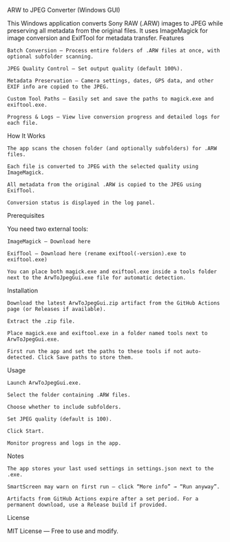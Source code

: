 ARW to JPEG Converter (Windows GUI)

This Windows application converts Sony RAW (.ARW) images to JPEG while preserving all metadata from the original files.
It uses ImageMagick for image conversion and ExifTool for metadata transfer.
Features

    Batch Conversion – Process entire folders of .ARW files at once, with optional subfolder scanning.

    JPEG Quality Control – Set output quality (default 100%).

    Metadata Preservation – Camera settings, dates, GPS data, and other EXIF info are copied to the JPEG.

    Custom Tool Paths – Easily set and save the paths to magick.exe and exiftool.exe.

    Progress & Logs – View live conversion progress and detailed logs for each file.

How It Works

    The app scans the chosen folder (and optionally subfolders) for .ARW files.

    Each file is converted to JPEG with the selected quality using ImageMagick.

    All metadata from the original .ARW is copied to the JPEG using ExifTool.

    Conversion status is displayed in the log panel.

Prerequisites

You need two external tools:

    ImageMagick – Download here

    ExifTool – Download here (rename exiftool(-version).exe to exiftool.exe)

    You can place both magick.exe and exiftool.exe inside a tools folder next to the ArwToJpegGui.exe file for automatic detection.

Installation

    Download the latest ArwToJpegGui.zip artifact from the GitHub Actions page (or Releases if available).

    Extract the .zip file.

    Place magick.exe and exiftool.exe in a folder named tools next to ArwToJpegGui.exe.

    First run the app and set the paths to these tools if not auto-detected. Click Save paths to store them.

Usage

    Launch ArwToJpegGui.exe.

    Select the folder containing .ARW files.

    Choose whether to include subfolders.

    Set JPEG quality (default is 100).

    Click Start.

    Monitor progress and logs in the app.

Notes

    The app stores your last used settings in settings.json next to the .exe.

    SmartScreen may warn on first run — click “More info” → “Run anyway”.

    Artifacts from GitHub Actions expire after a set period. For a permanent download, use a Release build if provided.

License

MIT License — Free to use and modify.
